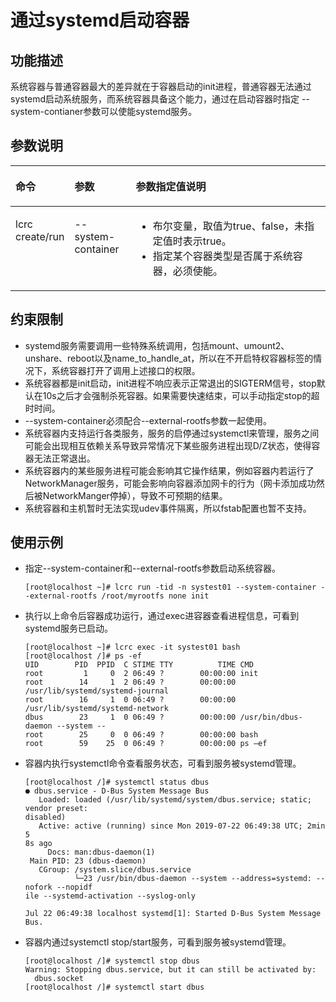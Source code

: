 # 通过systemd启动容器<a name="ZH-CN_TOPIC_0184808018"></a>

## 功能描述<a name="zh-cn_topic_0182200831_section3582020171916"></a>

系统容器与普通容器最大的差异就在于容器启动的init进程，普通容器无法通过systemd启动系统服务，而系统容器具备这个能力，通过在启动容器时指定 --system-contianer参数可以使能systemd服务。

## 参数说明<a name="zh-cn_topic_0182200831_section3103441141912"></a>

<a name="zh-cn_topic_0182200831_table1869210387418"></a>
<table><thead align="left"><tr id="zh-cn_topic_0182200831_row1569373816419"><th class="cellrowborder" valign="top" width="14.04%" id="mcps1.1.4.1.1"><p id="zh-cn_topic_0182200831_p106936387415"><a name="zh-cn_topic_0182200831_p106936387415"></a><a name="zh-cn_topic_0182200831_p106936387415"></a>命令</p>
</th>
<th class="cellrowborder" valign="top" width="19.67%" id="mcps1.1.4.1.2"><p id="zh-cn_topic_0182200831_p3923191620525"><a name="zh-cn_topic_0182200831_p3923191620525"></a><a name="zh-cn_topic_0182200831_p3923191620525"></a>参数</p>
</th>
<th class="cellrowborder" valign="top" width="66.29%" id="mcps1.1.4.1.3"><p id="zh-cn_topic_0182200831_p3924171618525"><a name="zh-cn_topic_0182200831_p3924171618525"></a><a name="zh-cn_topic_0182200831_p3924171618525"></a>参数指定值说明</p>
</th>
</tr>
</thead>
<tbody><tr id="zh-cn_topic_0182200831_row12693163810415"><td class="cellrowborder" valign="top" width="14.04%" headers="mcps1.1.4.1.1 "><p id="zh-cn_topic_0182200831_p66931838134110"><a name="zh-cn_topic_0182200831_p66931838134110"></a><a name="zh-cn_topic_0182200831_p66931838134110"></a>lcrc create/run</p>
</td>
<td class="cellrowborder" valign="top" width="19.67%" headers="mcps1.1.4.1.2 "><p id="zh-cn_topic_0182200831_p169241552111"><a name="zh-cn_topic_0182200831_p169241552111"></a><a name="zh-cn_topic_0182200831_p169241552111"></a>--system-container</p>
</td>
<td class="cellrowborder" valign="top" width="66.29%" headers="mcps1.1.4.1.3 "><a name="zh-cn_topic_0182200831_ul642434723115"></a><a name="zh-cn_topic_0182200831_ul642434723115"></a><ul id="zh-cn_topic_0182200831_ul642434723115"><li>布尔变量，取值为true、false，未指定值时表示true。</li><li>指定某个容器类型是否属于系统容器，必须使能。</li></ul>
</td>
</tr>
</tbody>
</table>

## 约束限制<a name="zh-cn_topic_0182200831_section186731325112013"></a>

-   systemd服务需要调用一些特殊系统调用，包括mount、umount2、unshare、reboot以及name\_to\_handle\_at，所以在不开启特权容器标签的情况下，系统容器打开了调用上述接口的权限。
-   系统容器都是init启动，init进程不响应表示正常退出的SIGTERM信号，stop默认在10s之后才会强制杀死容器。如果需要快速结束，可以手动指定stop的超时时间。
-   --system-container必须配合--external-rootfs参数一起使用。
-   系统容器内支持运行各类服务，服务的启停通过systemctl来管理，服务之间可能会出现相互依赖关系导致异常情况下某些服务进程出现D/Z状态，使得容器无法正常退出。
-   系统容器内的某些服务进程可能会影响其它操作结果，例如容器内若运行了NetworkManager服务，可能会影响向容器添加网卡的行为（网卡添加成功然后被NetworkManger停掉），导致不可预期的结果。
-   系统容器和主机暂时无法实现udev事件隔离，所以fstab配置也暂不支持。

## 使用示例<a name="zh-cn_topic_0182200831_section55579413204"></a>

-   指定--system-container和--external-rootfs参数启动系统容器。

    ```
    [root@localhost ~]# lcrc run -tid -n systest01 --system-container --external-rootfs /root/myrootfs none init
    ```

-   执行以上命令后容器成功运行，通过exec进容器查看进程信息，可看到systemd服务已启动。

    ```
    [root@localhost ~]# lcrc exec -it systest01 bash
    [root@localhost /]# ps -ef
    UID        PID  PPID  C STIME TTY          TIME CMD
    root         1     0  2 06:49 ?        00:00:00 init
    root        14     1  2 06:49 ?        00:00:00 /usr/lib/systemd/systemd-journal
    root        16     1  0 06:49 ?        00:00:00 /usr/lib/systemd/systemd-network
    dbus        23     1  0 06:49 ?        00:00:00 /usr/bin/dbus-daemon --system --
    root        25     0  0 06:49 ?        00:00:00 bash
    root        59    25  0 06:49 ?        00:00:00 ps –ef
    ```


-   容器内执行systemctl命令查看服务状态，可看到服务被systemd管理。

    ```
    [root@localhost /]# systemctl status dbus
    ● dbus.service - D-Bus System Message Bus
       Loaded: loaded (/usr/lib/systemd/system/dbus.service; static; vendor preset:
    disabled)
       Active: active (running) since Mon 2019-07-22 06:49:38 UTC; 2min 5
    8s ago
         Docs: man:dbus-daemon(1)
     Main PID: 23 (dbus-daemon)
       CGroup: /system.slice/dbus.service
               └─23 /usr/bin/dbus-daemon --system --address=systemd: --nofork --nopidf
    ile --systemd-activation --syslog-only
     
    Jul 22 06:49:38 localhost systemd[1]: Started D-Bus System Message Bus.
    ```

-   容器内通过systemctl stop/start服务，可看到服务被systemd管理。

    ```
    [root@localhost /]# systemctl stop dbus
    Warning: Stopping dbus.service, but it can still be activated by:
      dbus.socket
    [root@localhost /]# systemctl start dbus
    ```


